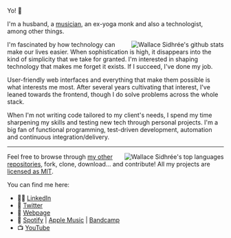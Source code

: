 Yo! 👋

I'm a husband, a [musician](https://open.spotify.com/artist/0EiGue54P0MDdLnwCZ1nQp?si=1kZFTDwQQfy0w0439F7i4A), an ex-yoga monk and also a technologist, among other things.

<img align="right" src="https://github-readme-stats.vercel.app/api?username=dreamyguy&count_private=true&show_icons=true&hide_title=true&hide_border=true&include_all_commits=true" title="Wallace Sidhrée's github stats" />

I'm fascinated by how technology can make our lives easier. When sophistication is high, it disappears into the kind of simplicity that we take for granted. I'm interested in shaping technology that makes me forget it exists. If I succeed, I've done my job.

User-friendly web interfaces and everything that make them possible is what interests me most. After several years cultivating that interest, I've leaned towards the frontend, though I do solve problems across the whole stack.

When I'm not writing code tailored to my client's needs, I spend my time sharpening my skills and testing new tech through personal projects. I'm a big fan of functional programming, test-driven development, automation and continuous integration/delivery.

<!--

_**Some of my personal favourites:**_

---

<a href="https://github.com/dreamyguy/gitlogg">
  <img width="350" align='right' src="https://github-readme-stats.vercel.app/api/pin/?username=dreamyguy&repo=gitlogg" />
</a>

💾 🧮 🤯 [**Gitlogg**](https://github.com/dreamyguy/gitlogg) is my attempt at converting `git log` information to `JSON` format, so that it could be consumed beyond the `terminal`. I've used it to extract data from thousands of repos and solved every glitch I've found so far, with the kind help of generous and skilled programmers. I've combined `bash` and `javascript` to realise this project.

---

<a href="https://github.com/dreamyguy/gitinsight">
  <img width="350" align='right' src="https://github-readme-stats.vercel.app/api/pin/?username=dreamyguy&repo=gitinsight" />
</a>

📊 👁 🧘 [**Gitinsight**](https://github.com/dreamyguy/gitinsight) was my take at putting **Gitlogg** to good use. This app has been re-written several times, as I grew into better solutions along the way.

I'm currently re-writting it again, this time using a _this-is-how-I-would-do-it_ `GraphQL` + `Apollo Client` implementation (without `Redux` nor `MongoDB`, which are used in the current implementation). I have not yet pushed my changes to remote, but am working on a [different repo](https://github.com/dreamyguy/gitinsight-ts) until it does at least as much the current implementation does.

---

<a href="https://github.com/dreamyguy/create-some-app">
  <img width="350" align='right' src="https://github-readme-stats.vercel.app/api/pin/?username=dreamyguy&repo=create-some-app" />
</a>

👩‍💻 🚀 👨‍💻 [**create-some-app**](https://github.com/dreamyguy/create-some-app) is a highly configurable CLI-based scaffolder that helps you or your organisation scaffold applications programmatically or through a human-friendly prompt-dialog.

If you'd like to scaffold fully configured applications that share proven architecture, sensible configurations, coding standards, deployment routines and overall improved consistency among your organisation's projects, this is for you.

---

<a href="https://github.com/dreamyguy/validate-color">
  <img width="350" align='right' src="https://github-readme-stats.vercel.app/api/pin/?username=dreamyguy&repo=validate-color" />
</a>

✅ 🌈 🙌 [**Validate Color**](https://github.com/dreamyguy/validate-color) is perhaps the package that offers the most when it comes to HTML color validation.

_**It has 0 dependencies**_, is extensively tested and has [16,836 weekly downloads](https://www.npmjs.com/package/validate-color) at the time of this writing.

It also sports a [demo page](https://dreamyguy.github.io/validate-color/) where you can test all possible color validations! 🌈

---

<a href="https://github.com/dreamyguy/figmatron2000">
  <img width="350" align='right' src="https://github-readme-stats.vercel.app/api/pin/?username=dreamyguy&repo=figmatron2000" />
</a>

🤖 [**Figmatron2000**](https://github.com/dreamyguy/figmatron2000) began as a _proof-of-concept_, to determine how easy it would be to export **design tokens** out of **Figma** to an application - _programmatically_.

It turned out to be quite straight forward, thanks to the great `API` provided by the folks at **Figma**.

As with anything elegant, it does require certain standards and ways of defining things, but once those are set, one can edit or create a color in the color pallette in **Figma**, name it to taste and it will be imported into the project the next time the `npm run figmatron2000` command is run.

---

<a href="https://github.com/whatthefoo/fork-me-on-github">
  <img width="350" align='right' src="https://github-readme-stats.vercel.app/api/pin/?username=whatthefoo&repo=fork-me-on-github" />
</a>

🐙 [**fork-me-on-github**](https://github.com/whatthefoo/fork-me-on-github) is a [React component](https://www.npmjs.com/package/fork-me-on-github) based on the great work by **Tim Holman** on [github-corners](https://github.com/tholman/github-corners), with the benefit of further customisation.

As demonstrated on the [demo page](https://whatthefoo.github.io/fork-me-on-github/), one can pass the background & foreground colors, as well as a URL, as `props` to the component. It also supports a _**pride**_ mode, for fun.

---

<a href="https://github.com/dreamyguy/react-emojis">
  <img width="350" align='right' src="https://github-readme-stats.vercel.app/api/pin/?username=dreamyguy&repo=react-emojis" />
</a>

🚀 🐹 🎉 [**React Emojis**](https://github.com/dreamyguy/react-emojis) is surely my _cutest_ project.

It doesn't solve hard problems, but puts a smile in your face. I use its [demo page](https://dreamyguy.github.io/react-emojis/) all the time to find and copy emojis to clipboard. The _demo page_ also let's you copy the emoji in several different ways: _"accessible emoji markup"_, _"unicode"_, etc.

---

<a href="https://github.com/dreamyguy/moments">
  <img width="350" align='right' src="https://github-readme-stats.vercel.app/api/pin/?username=dreamyguy&repo=moments" />
</a>

⏳ 🔮 ✨ [**Moments**](https://github.com/dreamyguy/moments) is this kind of app that is nearly useless, unless one has a very nerdy interest in knowing exactly how many `<insert time unit(s) here/>` you have lived, or when you will hit **7,777** days (_spoiler: you'll be 21 years old..._).

There's a discovery mode to help you find something amusing, and once you've found it, you can create a calendar event right from the app, and be notified as it happens, _to the second_!

Everything you set or choose is shareable with _'copy-url-to-clipboard'_ functionality. If you'd like to surprise your partner with how many hours you've been together, you're covered!

-->

---

<img align="right" src="https://github-readme-stats.vercel.app/api/top-langs/?username=dreamyguy&layout=compact" title="Wallace Sidhrée's top languages" />

Feel free to browse through [my other repositories](https://github.com/dreamyguy?tab=repositories), fork, clone, download... and contribute! All my projects are [licensed as MIT](https://github.com/dreamyguy/gitlogg/blob/master/LICENSE).

You can find me here:

- 👨‍💻 [LinkedIn](https://www.linkedin.com/in/dreamyguy/?lipi=urn%3Ali%3Apage%3Ad_flagship3_feed%3BFh8WacBGSS6E%2F2qosSWuyw%3D%3D)
- 🐤 [Twitter](https://twitter.com/dreamyguy)
- 🏡 [Webpage](https://sidhree.com/)
- 🎵 [Spotify](https://open.spotify.com/artist/0EiGue54P0MDdLnwCZ1nQp?si=1kZFTDwQQfy0w0439F7i4A) | [Apple Music](https://music.apple.com/us/search?term=wallace%20sidhr%C3%A9e) | [Bandcamp](https://sidhree.bandcamp.com/)
- 📺 [YouTube](https://www.youtube.com/sidhree)
